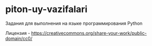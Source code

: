 # piton-uy-vazifalari

Задания для выполнения на языке программирования Python

Лицензия - https://creativecommons.org/share-your-work/public-domain/cc0/
